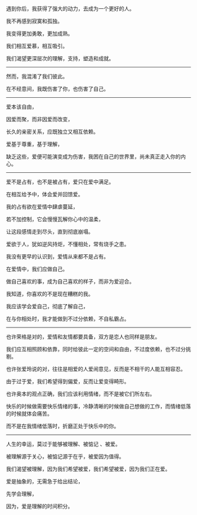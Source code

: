 
遇到你后，我获得了强大的动力，去成为一个更好的人。

我不再感到寂寞和孤独。

我变得更加勇敢，更加成熟。

我们相互爱慕，相互吸引。

我们渴望更深层次的理解，支持，塑造和成就。

---

然而，我混淆了我们彼此。

在不经意间，我既伤害了你，也伤害了自己。

---

爱本该自由，

因爱而聚，而非因爱而改变，

长久的亲密关系，应既独立又相互依赖。

爱基于尊重，基于理解，

缺乏这些，爱便可能演变成为伤害，我困在自己的世界里，尚未真正走入你的内心。

---

爱不是占有，也不是被占有，爱只在爱中满足。

在相互给予中，体会爱并回馈爱。

我的占有欲在爱情中肆虐蔓延，

若不加控制，它会慢慢瓦解你心中的温柔，

让这段感情走到尽头，直到彻底崩塌。

爱欲于人，犹如逆风持炬，不懂相处，常有烧手之患。

我没有更早的认识到，爱情从来都不是占有。

在爱情中，我们应做自己。

做自己喜欢的事，成为自己喜欢的样子，而非为爱迎合。

我知道，你喜欢的不是现在糟糕的我。

我应该学会爱自己，彻底了解自己，

在与你相处时，我才能做到不过分依赖，不自私霸占。

---

也许荣格是对的，爱情和友情都要具备，双方是恋人也同样是朋友。

我们应互相照顾和依靠，同时给彼此一定的空间和自由，不过度依赖，也不过分挑剔。

也许张爱玲说的对，往往是相爱的人爱闹意见，反而是不相干的人能互相容忍。

由于过于爱，我们希望得到偏爱，反而让爱变得畸形。 

也许奥本的观点正确，我们应该利用情绪，而不是被它们所左右。

快乐的时候做需要快乐情绪的事，冷静清晰的时候做自己想做的工作，而情绪低落的时候就体会痛苦。

而不是在我情绪低落时，折磨正处于快乐中的你。

---

人生的幸运，莫过于能够被理解、被惦记 、被爱。

被理解源于关心，被惦记源于在乎，被爱因为值得。

我们渴望被理解，因为我们希望被爱，我们希望被爱，因为我们正在爱。

爱是抽象的，无需急于给出结论，

先学会理解，

因为，爱是理解的时间积分。